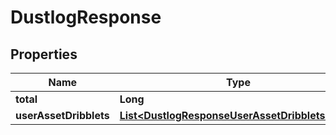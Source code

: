 

# DustlogResponse


## Properties

| Name | Type | Description | Notes |
|------------ | ------------- | ------------- | -------------|
|**total** | **Long** |  |  [optional] |
|**userAssetDribblets** | [**List&lt;DustlogResponseUserAssetDribbletsInner&gt;**](DustlogResponseUserAssetDribbletsInner.md) |  |  [optional] |



